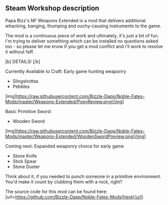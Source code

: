 ## Steam Workshop description

Papa Bizz's NF Weapons Extended is a mod that delivers additional whacking, banging, thumping and ouchy-causing instruments to the game.

The mod is a continuous piece of work and ultimately, it's just a bit of fun. I'm trying to deliver something which can be installed no questions asked too - so please let me know if you get a mod conflict and i'll work to resolve it without faff.

[b] DETAILS! [/b]

Currently Available to Craft:
Early game hunting weaponry
- Slingshottas
- Pebbles

[img]https://raw.githubusercontent.com/Bizzle-Dapp/Noble-Fates-Mods/master/Weapons-Extended/PoeyReview.png[/img]

Basic Primitive Sword:
- Wooden Sword

[img]https://raw.githubusercontent.com/Bizzle-Dapp/Noble-Fates-Mods/master/Weapons-Extended/WoodenSwordPreview.png[/img]

Coming next:
Expanded weaponry choice for early game
- Stone Knife
- Stick Spear
- Stone Duster

Think about it, if you needed to punch someone in a primitive environment. You'd make it count by clubbing them with a rock, right?

The source code for this mod can be found here: [url=https://github.com/Bizzle-Dapp/Noble-Fates-Mods]here[/url]
